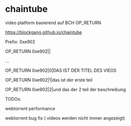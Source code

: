 # chaintube
video platform basierend auf BCH OP_RETURN


https://blockgang.github.io/chaintube

Prefix: 0xe902

OP_RETURN 0xe902<magnet-hash>|<chunk-nr>|<data>
  
...

OP_RETURN 0xe902<magnet-hash>|0|DAS IST DER TITEL DES VIEOS

OP_RETURN 0xe902<magnet-hash>|1|das ist der erste teil

OP_RETURN 0xe902<magnet-hash>|2|und das der 2 teil der beschreibung




TODOs:

webtorrent performance

webtorrent bug fix ( videos werden nicht immer angezeigt)
